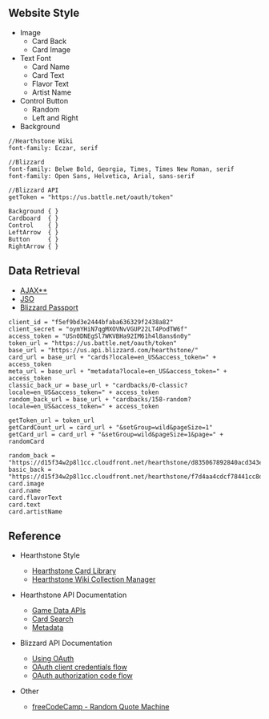 ## Website Style

* Image
  * Card Back 
  * Card Image
* Text Font
  * Card Name
  * Card Text
  * Flavor Text
  * Artist Name
* Control Button
  * Random
  * Left and Right
* Background

```
//Hearthstone Wiki
font-family: Eczar, serif

//Blizzard
font-family: Belwe Bold, Georgia, Times, Times New Roman, serif
font-family: Open Sans, Helvetica, Arial, sans-serif

//Blizzard API
getToken = "https://us.battle.net/oauth/token"

```

```
Background { }
Cardboard  { }
Control    { }
LeftArrow  { }
Button     { }
RightArrow { }

```

## Data Retrieval

* [AJAX\*\*](https://api.jquery.com/Jquery.ajax/)
* [JSO](https://github.com/andreassolberg/jso)
* [Blizzard Passport](https://github.com/Blizzard/passport-bnet)

```
client_id = "f5ef9bd3e2444bfaba636329f2438a82"
client_secret = "oymYHiN7qgMXOVNvVGUP22LT4PodTW6f"
access_token = "USn0DNEgSl7WKVBHa92IM61h4l8ans6n0y"
token_url = "https://us.battle.net/oauth/token"
base_url = "https://us.api.blizzard.com/hearthstone/"
card_url = base_url + "cards?locale=en_US&access_token=" + access_token
meta_url = base_url + "metadata?locale=en_US&access_token=" + access_token
classic_back_ur = base_url + "cardbacks/0-classic?locale=en_US&access_token=" + access_token
random_back_url = base_url + "cardbacks/158-random?locale=en_US&access_token=" + access_token

getToken_url = token_url
getCardCount_url = card_url + "&setGroup=wild&pageSize=1"
getCard_url = card_url + "&setGroup=wild&pageSize=1&page=" + randomCard

```

```
random_back = "https://d15f34w2p8l1cc.cloudfront.net/hearthstone/d835067892840acd343eac4626e339e6555d38c71aee7ee6ee77a5ce588fd438.png"
basic_back = "https://d15f34w2p8l1cc.cloudfront.net/hearthstone/f7d4aa4cdcf78441cc8d0bae954a55a271ad9cedc89c611b8fc0cf0859a8a32f.png"
card.image
card.name
card.flavorText
card.text
card.artistName
```

## Reference

* Hearthstone Style
  * [Hearthstone Card Library](https://playhearthstone.com/en-us/cards)
  * [Hearthstone Wiki Collection Manager](https://hearthstone.gamepedia.com/Collection_manager)

* Hearthstone API Documentation
  * [Game Data APIs](https://develop.battle.net/documentation/hearthstone/game-data-apis)
  * [Card Search](https://develop.battle.net/documentation/hearthstone/guides/card-search)
  * [Metadata](https://develop.battle.net/documentation/hearthstone/guides/metadata)

* Blizzard API Documentation
  * [Using OAuth](https://develop.battle.net/documentation/guides/using-oauth)
  * [OAuth client credentials flow](https://develop.battle.net/documentation/guides/using-oauth/client-credentials-flow)
  * [OAuth authorization code flow](https://develop.battle.net/documentation/guides/using-oauth/authorization-code-flow)

* Other
  * [freeCodeCamp - Random Quote Machine](https://codepen.io/freeCodeCamp/pen/qRZeGZ?editors=0012)






